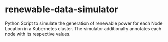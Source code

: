 # renewable-data-simulator
Python Script to simulate the generation of renewable power for each Node Location in a Kubernetes cluster. The simulator additionally annotates each node with its respective values.
